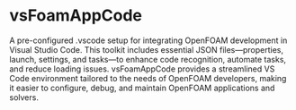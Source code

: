 # vsFoamAppCode
A pre-configured .vscode setup for integrating OpenFOAM development in Visual Studio Code. This toolkit includes essential JSON files—properties, launch, settings, and tasks—to enhance code recognition, automate tasks, and reduce loading issues. vsFoamAppCode provides a streamlined VS Code environment tailored to the needs of OpenFOAM developers, making it easier to configure, debug, and maintain OpenFOAM applications and solvers.
